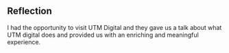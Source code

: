 ## Reflection
I had the opportunity to visit UTM Digital and they gave us a talk about what UTM digital does and provided us with an enriching and meaningful experience.

